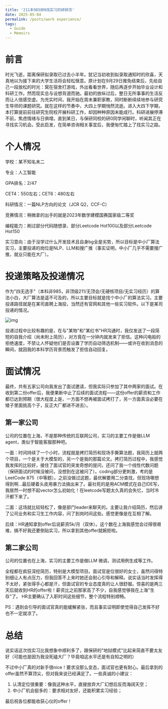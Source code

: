 ```yaml
---
title: '211本985研0找实习的碎碎念'
date: 2025-05-04
permalink: /posts/work experience/
tags:
  - Guide
  - Memoirs
---
```

# 前言
时光飞逝，距离保研拟录取已过去小半年。犹记当初收到拟录取通知时的欣喜，天真地以为接下来的大学生活将会轻松惬意。原计划在9月29日推免结束后，先给自己一段放松的时光：窝在宿舍打游戏，外出看看世界，随后再逐步开始毕业设计和科研工作。然而现实总与设想背道而驰。最初的放纵过后，整日无所事事的生活反而让人倍感空虚。为充实时间，我开始在周末兼职家教，同时断断续续地参与研究生导师的课题研究。就在这样的节奏中，大四上学期悄然流逝。进入大四下学期，本打算提前前往研究生院校开展科研工作，却因种种原因未能成行。科研进展停滞不前，焦虑情绪与日俱增。直到某日，与保研同校的研0同学闲聊时，听闻其正在寻找实习机会。受此启发，在简单咨询相关事宜后，我便匆忙踏上了找实习之路。

# 个人情况

学校：某不知名末二

专业：人工智能

GPA排名：2/47

CET4：550左右；CET6：480左右

科研情况：一篇NLP方向的论文（JCR Q2，CCF-C）

竞赛情况：稍微拿的出手的就是2023年数学建模国赛国家级二等奖

编程能力：刷过部分代码随想录、部分Leetcode Hot100以及部分Leetcode Hot150

实习意向：由于没学过什么开发技术且自身bg全是劣势，所以目标是中小厂算法实习，主要投递的岗位是NLP、LLM和搜广推（事实证明，中小厂几乎不需要搜广推，就业只能在大厂）。

# 投递策略及投递情况
作为"四无选手"（本科非985，非顶级211/无顶会/无硬核项目/无实习经历）的算法小白，大厂算法是遥不可及的，所以主要目标就是找个中小厂的算法实习。主要投递路径就是在某司直聘上海投，当然还有官网和其他一些实习软件。以下是某司投递的情况。

![img](https://pic1.zhimg.com/v2-786003edde9fbc5ecf7055652e4e3934_1440w.jpg)

投递过程中比较有趣的是，在与"某物"和"某红书"HR沟通时，我仅发送了一段简短的自我介绍（尚未附上简历），对方竟在一分钟内就发来了拒信。这种闪电般的拒绝速度，不禁让人怀疑他们是否设置了学历自动筛选机制——或许在收到消息的瞬间，就因我的本科学历背景而触发了拒信自动回复。

# 面试情况

最终，共有五家公司向我发出了面试邀请，但我实际只参加了其中两家的面试。在收到第二份offer后，我便果断中止了后续的面试流程——这份offer的薪资和工作都已达到预期（很大程度上是，一方面不想再被面试拷打了，另一方面真没必要在矮子里面挑高个子，反正大厂都进不进去）。

## 第一家公司

公司的位置在上海，不是那种传统的互联网公司，实习的主要工作是做LLM agent，类似于智能客服那种吧。

一面：时间持续了一个小时，流程就是拷打简历和现场手撕算法题，我简历上就两个项目，一个是关于大模型的，另一个是我的那篇论文。拷打简历过程中，我感觉我发挥的比较好，接住了面试官的突发奇想的提问，还问了我一个线性代数问题（保研面试的时候没被问，没想到在这被问了）。coding部分更刺激，考的是LeetCode 875（中等题）。之前没做过这题，最优解要用二分查找，但现场哪想得到啊...最后硬着头皮用暴力法搞出来了。最社死的是用ACM模式在自己IDE写，我居然一时想不起vector怎么初始化！在leetcode写题太久真的会失忆，当时冷汗都下来了。

二面：这场就比较轻松了，像是部门leader来聊天的。主要让我介绍简历，然后讲了公司业务和实习生工作内容，问了到岗时间这些。感觉更像是在互相了解。

后续：HR通知拿到offer后说薪资5k/月（双休）。这个数在上海我感觉会过得很艰难，搞不好我还要倒贴实习，所以拿到其他offer就婉拒啦。

## 第二家公司

公司的位置也在上海，实习的主要工作是做LLM 微调，测试用例生成等工作。

全程都在疯狂深挖简历，特别是大模型项目。面试官是位很好的女士，虽然问得特别细让人有点压力，但我回答不上来时她还会耐心引导和解释。说实话当时发挥得不太好，紧张得手心都是汗，但面试官的专业态度真的让人很舒服。惊喜的是两三天后就收到HR的offer啦！薪资比之前那家高了不少，自我感觉够我在上海"生存"了。 HR主要确认了入职时间这些细节，整个流程特别顺畅。

PS：遇到会引导的面试官真的能缓解紧张，而且事实证明即使觉得自己发挥不好也不一定就凉了。

# 总结
说实话这次找实习比我想象中顺利多了，跟保研的"地狱模式"比起来简直不要太友好（可能也是因为我没死磕大厂？毕竟咱这水平还是有自知之明的）

不过中小厂真的对新手很nice！要求没那么变态，面试官也更有耐心。最后拿到的offer虽然不算顶尖，但对我来说已经满足了。一些真诚的小建议：
1. 认清定位很重要：像我这种水平，直接放弃大厂幻想后反而海阔天空；
2. 中小厂机会挺多的：要求相对友好，还能积累实习经验；

最后祝各位都能收获心仪的offer！